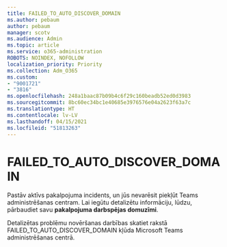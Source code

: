 ```yaml
---
title: FAILED_TO_AUTO_DISCOVER_DOMAIN
ms.author: pebaum
author: pebaum
manager: scotv
ms.audience: Admin
ms.topic: article
ms.service: o365-administration
ROBOTS: NOINDEX, NOFOLLOW
localization_priority: Priority
ms.collection: Adm_O365
ms.custom:
- "9001721"
- "3816"
ms.openlocfilehash: 248a1baac87b09b4c6f29c160beadb52ed0d3983
ms.sourcegitcommit: 8bc60ec34bc1e40685e3976576e04a2623f63a7c
ms.translationtype: HT
ms.contentlocale: lv-LV
ms.lasthandoff: 04/15/2021
ms.locfileid: "51813263"
---
```

# <a name="failed_to_auto_discover_domain"></a>FAILED_TO_AUTO_DISCOVER_DOMAIN

Pastāv aktīvs pakalpojuma incidents, un jūs nevarēsit piekļūt Teams administrēšanas centram. Lai iegūtu detalizētu informāciju, lūdzu, pārbaudiet savu **pakalpojuma darbspējas domuzīmi**.

Detalizētas problēmu novēršanas darbības skatiet rakstā FAILED_TO_AUTO_DISCOVER_DOMAIN kļūda Microsoft Teams administrēšanas centrā.
